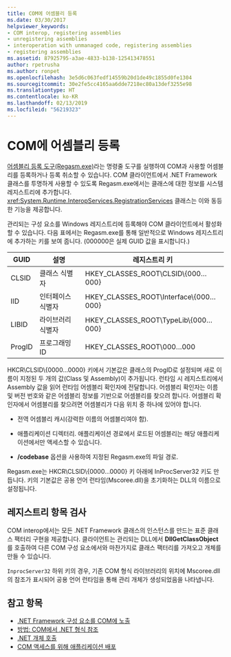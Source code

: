 ```yaml
---
title: COM에 어셈블리 등록
ms.date: 03/30/2017
helpviewer_keywords:
- COM interop, registering assemblies
- unregistering assemblies
- interoperation with unmanaged code, registering assemblies
- registering assemblies
ms.assetid: 87925795-a3ae-4833-b138-125413478551
author: rpetrusha
ms.author: ronpet
ms.openlocfilehash: 3e5d6c063fedf14559b20d1de49c1855d0fe1304
ms.sourcegitcommit: 30e2fe5cc4165aa6dde7218ec80a13def3255e98
ms.translationtype: HT
ms.contentlocale: ko-KR
ms.lasthandoff: 02/13/2019
ms.locfileid: "56219323"
---
```

# <a name="registering-assemblies-with-com"></a>COM에 어셈블리 등록
[어셈블리 등록 도구(Regasm.exe)](../tools/regasm-exe-assembly-registration-tool.md)라는 명령줄 도구를 실행하여 COM과 사용할 어셈블리를 등록하거나 등록 취소할 수 있습니다. COM 클라이언트에서 .NET Framework 클래스를 투명하게 사용할 수 있도록 Regasm.exe에서는 클래스에 대한 정보를 시스템 레지스트리에 추가합니다. <xref:System.Runtime.InteropServices.RegistrationServices> 클래스는 이와 동등한 기능을 제공합니다.  
  
 관리되는 구성 요소를 Windows 레지스트리에 등록해야 COM 클라이언트에서 활성화할 수 있습니다. 다음 표에서는 Regasm.exe를 통해 일반적으로 Windows 레지스트리에 추가하는 키를 보여 줍니다. (000000은 실제 GUID 값을 표시합니다.)  
  
|GUID|설명|레지스트리 키|  
|----------|-----------------|------------------|  
|CLSID|클래스 식별자|HKEY_CLASSES_ROOT\CLSID\\{000…000}|  
|IID|인터페이스 식별자|HKEY_CLASSES_ROOT\Interface\\{000…000}|  
|LIBID|라이브러리 식별자|HKEY_CLASSES_ROOT\TypeLib\\{000…000}|  
|ProgID|프로그래밍 ID|HKEY_CLASSES_ROOT\000…000|  
  
 HKCR\CLSID\\{0000…0000} 키에서 기본값은 클래스의 ProgID로 설정되며 새로 이름이 지정된 두 개의 값(Class 및 Assembly)이 추가됩니다. 런타임 시 레지스트리에서 Assembly 값을 읽어 런타임 어셈블리 확인자에 전달합니다. 어셈블리 확인자는 이름 및 버전 번호와 같은 어셈블리 정보를 기반으로 어셈블리를 찾으려 합니다. 어셈블리 확인자에서 어셈블리를 찾으려면 어셈블리가 다음 위치 중 하나에 있어야 합니다.  
  
-   전역 어셈블리 캐시(강력한 이름의 어셈블리여야 함).  
  
-   애플리케이션 디렉터리. 애플리케이션 경로에서 로드된 어셈블리는 해당 애플리케이션에서만 액세스할 수 있습니다.  
  
-   **/codebase** 옵션을 사용하여 지정된 Regasm.exe의 파일 경로.  
  
 Regasm.exe는 HKCR\CLSID\\{0000…0000} 키 아래에 InProcServer32 키도 만듭니다. 키의 기본값은 공용 언어 런타임(Mscoree.dll)을 초기화하는 DLL의 이름으로 설정됩니다.  
  
## <a name="examining-registry-entries"></a>레지스트리 항목 검사  
 COM interop에서는 모든 .NET Framework 클래스의 인스턴스를 만드는 표준 클래스 팩터리 구현을 제공합니다. 클라이언트는 관리되는 DLL에서 **DllGetClassObject**를 호출하여 다른 COM 구성 요소에서와 마찬가지로 클래스 팩터리를 가져오고 개체를 만들 수 있습니다.  
  
 `InprocServer32` 하위 키의 경우, 기존 COM 형식 라이브러리의 위치에 Mscoree.dll의 참조가 표시되어 공용 언어 런타임을 통해 관리 개체가 생성되었음을 나타냅니다.  
  
## <a name="see-also"></a>참고 항목
- [.NET Framework 구성 요소를 COM에 노출](exposing-dotnet-components-to-com.md)
- [방법: COM에서 .NET 형식 참조](how-to-reference-net-types-from-com.md)
- [.NET 개체 호출](https://docs.microsoft.com/previous-versions/dotnet/netframework-4.0/8hw8h46b(v=vs.100))
- [COM 액세스를 위해 애플리케이션 배포](https://docs.microsoft.com/previous-versions/dotnet/netframework-4.0/c2850st8(v=vs.100))

